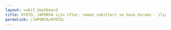 ```yaml
---
layout: vakit_dashboard
title: KYOTO, JAPONYA için iftar, namaz vakitleri ve hava durumu - ilçe/eyalet seç
permalink: /JAPONYA/KYOTO/
---
```


<script type="text/javascript">
  var GLOBAL_COUNTRY = 'JAPONYA';
  var GLOBAL_CITY = 'KYOTO';
  var GLOBAL_STATE = '';
  var lat = 72;
  var lon = 21;
</script>
